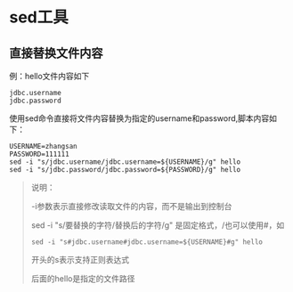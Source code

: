 # sed工具

## 直接替换文件内容

例：hello文件内容如下
```
jdbc.username
jdbc.password
```

使用sed命令直接将文件内容替换为指定的username和password,脚本内容如下：

```shell
USERNAME=zhangsan
PASSWORD=111111
sed -i "s/jdbc.username/jdbc.username=${USERNAME}/g" hello
sed -i "s/jdbc.password/jdbc.password=${PASSWORD}/g" hello
```

> 说明：
>
> -i参数表示直接修改读取文件的内容，而不是输出到控制台
>
> sed -i "s/要替换的字符/替换后的字符/g"  是固定格式，/也可以使用#，如
>
> ```shell
> sed -i "s#jdbc.username#jdbc.username=${USERNAME}#g" hello
> ```
>
> 开头的s表示支持正则表达式
>
> 后面的hello是指定的文件路径